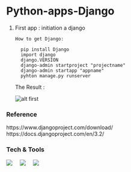 # Python-apps-Django

<ol>
  <li> First app : initiation a django </li>
  
    How to get Django:
  <!---install django-->
      pip install Django 
      import django
      django.VERSION
      django-admin startproject "projectname"
      django-admin startapp "appname"
      pyhton manage.py runserver
The  Result :

  ![alt first](https://github.com/amira-haouet/Python-apps-Django//blob/main/media/initiation.PNG?raw=true)


  </ol>
  
  ### Reference 
  <div>
  https://www.djangoproject.com/download/
  <br>
  https://docs.djangoproject.com/en/3.2/
  </div>
    
   ### Tech & Tools

<img src="https://img.icons8.com/bubbles/50/000000/github.png"/> &nbsp; &nbsp;
<img src="https://img.icons8.com/color/50/000000/django.png"/>  &nbsp; &nbsp;
<img src="https://img.icons8.com/color/50/000000/visual-studio-code-2019.png"/> &nbsp; &nbsp;
